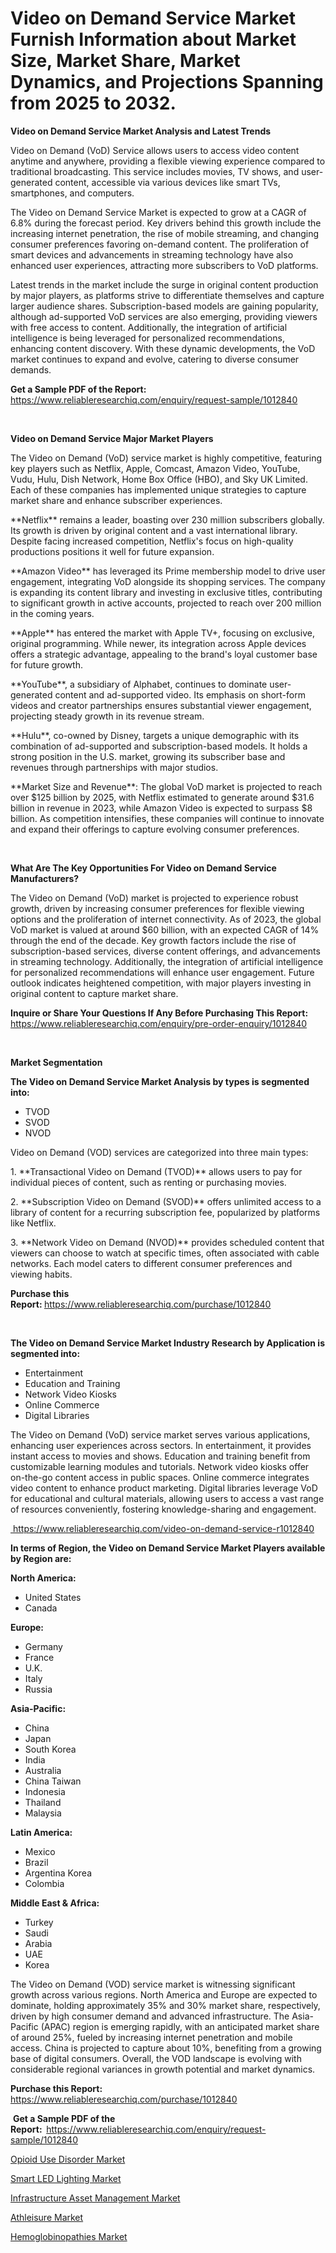 <p><h1>Video on Demand Service Market Furnish Information about Market Size, Market Share, Market Dynamics, and Projections Spanning from 2025 to 2032.</h1></p><p><strong>Video on Demand Service Market Analysis and Latest Trends</strong></p>
<p><p>Video on Demand (VoD) Service allows users to access video content anytime and anywhere, providing a flexible viewing experience compared to traditional broadcasting. This service includes movies, TV shows, and user-generated content, accessible via various devices like smart TVs, smartphones, and computers.</p><p>The Video on Demand Service Market is expected to grow at a CAGR of 6.8% during the forecast period. Key drivers behind this growth include the increasing internet penetration, the rise of mobile streaming, and changing consumer preferences favoring on-demand content. The proliferation of smart devices and advancements in streaming technology have also enhanced user experiences, attracting more subscribers to VoD platforms.</p><p>Latest trends in the market include the surge in original content production by major players, as platforms strive to differentiate themselves and capture larger audience shares. Subscription-based models are gaining popularity, although ad-supported VoD services are also emerging, providing viewers with free access to content. Additionally, the integration of artificial intelligence is being leveraged for personalized recommendations, enhancing content discovery. With these dynamic developments, the VoD market continues to expand and evolve, catering to diverse consumer demands.</p></p>
<p><strong>Get a Sample PDF of the Report:&nbsp;</strong> <a href="https://www.reliableresearchiq.com/enquiry/request-sample/1012840?utm_campaign=1088&utm_medium=2&utm_source=Github&utm_content=ia&utm_term=06032025&utm_id=video-on-demand-service">https://www.reliableresearchiq.com/enquiry/request-sample/1012840</a></p>
<p>&nbsp;</p>
<p><strong>Video on Demand Service Major Market Players</strong></p>
<p><p>The Video on Demand (VoD) service market is highly competitive, featuring key players such as Netflix, Apple, Comcast, Amazon Video, YouTube, Vudu, Hulu, Dish Network, Home Box Office (HBO), and Sky UK Limited. Each of these companies has implemented unique strategies to capture market share and enhance subscriber experiences.</p><p>**Netflix** remains a leader, boasting over 230 million subscribers globally. Its growth is driven by original content and a vast international library. Despite facing increased competition, Netflix's focus on high-quality productions positions it well for future expansion.</p><p>**Amazon Video** has leveraged its Prime membership model to drive user engagement, integrating VoD alongside its shopping services. The company is expanding its content library and investing in exclusive titles, contributing to significant growth in active accounts, projected to reach over 200 million in the coming years.</p><p>**Apple** has entered the market with Apple TV+, focusing on exclusive, original programming. While newer, its integration across Apple devices offers a strategic advantage, appealing to the brand's loyal customer base for future growth.</p><p>**YouTube**, a subsidiary of Alphabet, continues to dominate user-generated content and ad-supported video. Its emphasis on short-form videos and creator partnerships ensures substantial viewer engagement, projecting steady growth in its revenue stream.</p><p>**Hulu**, co-owned by Disney, targets a unique demographic with its combination of ad-supported and subscription-based models. It holds a strong position in the U.S. market, growing its subscriber base and revenues through partnerships with major studios.</p><p>**Market Size and Revenue**: The global VoD market is projected to reach over $125 billion by 2025, with Netflix estimated to generate around $31.6 billion in revenue in 2023, while Amazon Video is expected to surpass $8 billion. As competition intensifies, these companies will continue to innovate and expand their offerings to capture evolving consumer preferences.</p></p>
<p>&nbsp;</p>
<p><strong>What Are The Key Opportunities For Video on Demand Service Manufacturers?</strong></p>
<p><p>The Video on Demand (VoD) market is projected to experience robust growth, driven by increasing consumer preferences for flexible viewing options and the proliferation of internet connectivity. As of 2023, the global VoD market is valued at around $60 billion, with an expected CAGR of 14% through the end of the decade. Key growth factors include the rise of subscription-based services, diverse content offerings, and advancements in streaming technology. Additionally, the integration of artificial intelligence for personalized recommendations will enhance user engagement. Future outlook indicates heightened competition, with major players investing in original content to capture market share.</p></p>
<p><strong>Inquire or Share Your Questions If Any Before Purchasing This Report:</strong> <a href="https://www.reliableresearchiq.com/enquiry/pre-order-enquiry/1012840?utm_campaign=1088&utm_medium=2&utm_source=Github&utm_content=ia&utm_term=06032025&utm_id=video-on-demand-service">https://www.reliableresearchiq.com/enquiry/pre-order-enquiry/1012840</a></p>
<p>&nbsp;</p>
<p><strong>Market Segmentation</strong></p>
<p><strong>The Video on Demand Service Market Analysis by types is segmented into:</strong></p>
<p><ul><li>TVOD</li><li>SVOD</li><li>NVOD</li></ul></p>
<p><p>Video on Demand (VOD) services are categorized into three main types: </p><p>1. **Transactional Video on Demand (TVOD)** allows users to pay for individual pieces of content, such as renting or purchasing movies.</p><p>  </p><p>2. **Subscription Video on Demand (SVOD)** offers unlimited access to a library of content for a recurring subscription fee, popularized by platforms like Netflix.</p><p>3. **Network Video on Demand (NVOD)** provides scheduled content that viewers can choose to watch at specific times, often associated with cable networks. Each model caters to different consumer preferences and viewing habits.</p></p>
<p><strong>Purchase this Report:&nbsp;</strong><a href="https://www.reliableresearchiq.com/purchase/1012840?utm_campaign=1088&utm_medium=2&utm_source=Github&utm_content=ia&utm_term=06032025&utm_id=video-on-demand-service">https://www.reliableresearchiq.com/purchase/1012840</a></p>
<p>&nbsp;</p>
<p><strong>The Video on Demand Service Market Industry Research by Application is segmented into:</strong></p>
<p><ul><li>Entertainment</li><li>Education and Training</li><li>Network Video Kiosks</li><li>Online Commerce</li><li>Digital Libraries</li></ul></p>
<p><p>The Video on Demand (VoD) service market serves various applications, enhancing user experiences across sectors. In entertainment, it provides instant access to movies and shows. Education and training benefit from customizable learning modules and tutorials. Network video kiosks offer on-the-go content access in public spaces. Online commerce integrates video content to enhance product marketing. Digital libraries leverage VoD for educational and cultural materials, allowing users to access a vast range of resources conveniently, fostering knowledge-sharing and engagement.</p></p>
<p><a href="https://www.reliableresearchiq.com/video-on-demand-service-r1012840?utm_campaign=1088&utm_medium=2&utm_source=Github&utm_content=ia&utm_term=06032025&utm_id=video-on-demand-service">&nbsp;https://www.reliableresearchiq.com/video-on-demand-service-r1012840</a></p>
<p><strong>In terms of Region, the Video on Demand Service Market Players available by Region are:</strong></p>
<p>
    <p> <strong> North America: </strong>
        <ul>
            <li>United States</li>
            <li>Canada</li>
        </ul>
        </p> 
    <p> <strong> Europe: </strong>
        <ul>
            <li>Germany</li>
            <li>France</li>
            <li>U.K.</li>
            <li>Italy</li>
            <li>Russia</li>
        </ul>
        </p> 
    <p> <strong> Asia-Pacific: </strong>
        <ul>
            <li>China</li>
            <li>Japan</li>
            <li>South Korea</li>
            <li>India</li>
            <li>Australia</li>
            <li>China Taiwan</li>
            <li>Indonesia</li>
            <li>Thailand</li>
            <li>Malaysia</li>
        </ul>
        </p> 
    <p> <strong> Latin America: </strong>
        <ul>
            <li>Mexico</li>
            <li>Brazil</li>
            <li>Argentina Korea</li>
            <li>Colombia</li>
        </ul>
        </p> 
    <p> <strong> Middle East & Africa: </strong>
        <ul>
            <li>Turkey</li>
            <li>Saudi</li>
            <li>Arabia</li>
            <li>UAE</li>
            <li>Korea</li>
        </ul>
    </p>
    </p>
<p><p>The Video on Demand (VOD) service market is witnessing significant growth across various regions. North America and Europe are expected to dominate, holding approximately 35% and 30% market share, respectively, driven by high consumer demand and advanced infrastructure. The Asia-Pacific (APAC) region is emerging rapidly, with an anticipated market share of around 25%, fueled by increasing internet penetration and mobile access. China is projected to capture about 10%, benefiting from a growing base of digital consumers. Overall, the VOD landscape is evolving with considerable regional variances in growth potential and market dynamics.</p></p>
<p><strong>Purchase this Report: </strong><a href="https://www.reliableresearchiq.com/purchase/1012840?utm_campaign=1088&utm_medium=2&utm_source=Github&utm_content=ia&utm_term=06032025&utm_id=video-on-demand-service">https://www.reliableresearchiq.com/purchase/1012840</a></p>
<p>&nbsp;<strong>Get a Sample PDF of the Report:&nbsp;&nbsp;</strong><a href="https://www.reliableresearchiq.com/enquiry/request-sample/1012840?utm_campaign=1088&utm_medium=2&utm_source=Github&utm_content=ia&utm_term=06032025&utm_id=video-on-demand-service">https://www.reliableresearchiq.com/enquiry/request-sample/1012840</a></p>
<p><strong></strong></p>
<p><p><a href="https://github.com/chlihakwatsi/Market-Research-Report-List-1/blob/main/opioid-use-disorder-market.md?utm_campaign=1088&utm_medium=2&utm_source=Github&utm_content=ia&utm_term=06032025&utm_id=video-on-demand-service">Opioid Use Disorder Market</a></p><p><a href="https://github.com/aoutefjovene00/Market-Research-Report-List-1/blob/main/smart-led-lighting-market.md?utm_campaign=1088&utm_medium=2&utm_source=Github&utm_content=ia&utm_term=06032025&utm_id=video-on-demand-service">Smart LED Lighting Market</a></p><p><a href="https://github.com/sokurgleyde/Market-Research-Report-List-1/blob/main/infrastructure-asset-management-market.md?utm_campaign=1088&utm_medium=2&utm_source=Github&utm_content=ia&utm_term=06032025&utm_id=video-on-demand-service">Infrastructure Asset Management Market</a></p><p><a href="https://github.com/kocssequen/Market-Research-Report-List-1/blob/main/athleisure-market.md?utm_campaign=1088&utm_medium=2&utm_source=Github&utm_content=ia&utm_term=06032025&utm_id=video-on-demand-service">Athleisure Market</a></p><p><a href="https://github.com/jemmysolin5k/Market-Research-Report-List-1/blob/main/hemoglobinopathies-market.md?utm_campaign=1088&utm_medium=2&utm_source=Github&utm_content=ia&utm_term=06032025&utm_id=video-on-demand-service">Hemoglobinopathies Market</a></p></p>